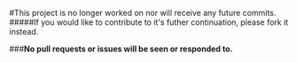 #This project is no longer worked on nor will receive any future commits.
#####If you would like to contribute to it's futher continuation, please fork it instead.

###**No pull requests or issues will be seen or responded to.**

